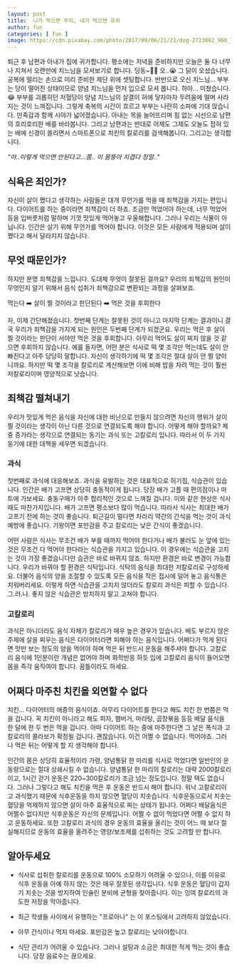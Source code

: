 ```yaml
---
layout: post
title:  니가 먹으면 무죄, 내가 먹으면 유죄 
author: fun
categories: [ fun ]
image: https://cdn.pixabay.com/photo/2017/09/06/21/21/dog-2723082_960_720.jpg
---
```


퇴근 후 남편과 아내가 집에 귀가합니다. 평소에는 저녁을 준비하지만 오늘은 둘 다 너무나 지쳐서 오랜만에 치느님을 모셔보기로 합니다. 딩동~🎵🎶 오..😭 그 닭이 오셨습니다. 공복에 떨리는 손으로 미리 준비한 제단 위에 셋팅합니다. 반반으로 오신 치느님... 부부는 당이 떨어진 상태이므로 양념 치느님을 먼저 입으로 모셔 봅니다. 하아... 미쳤습니다.😂 부부를 괴롭히던 저혈당이 양념 치느님의 살결이 혀에 닿자마자 두려움에 떨며 사라지는 것이 느껴집니다. 그렇게 축복의 시간이 흐르고 부부는 나란히 소파에 기대 앉습니다. 만족감과 함께 시야가 넓어졌습니다. 아내는 목을 늘어뜨리며 힘 없는 시선으로 남편의 호리호리한 배를 바라봅니다. 그리고 남편과는 반대로 어제도 그제도 오늘도 접혀 있는 배에 신경이 쏠리면서 스마트폰으로 치킨의 칼로리를 검색해봅니다. 그리고는 생각합니다.

<cite class="center">"아..이렇게 먹으면 안된다고...쫌.. 이 몸뚱아 지겹다 정말.."</cite>

##  식욕은 죄인가?

자신이 살이 쪘다고 생각하는 사람들은 대개 무언가를 먹을 때 죄책감을 가지는 편입니다. 다이어트를 하는 중이라면 죄책감이 더 하죠. 조금만 먹었어야 하는데, 너무 먹었어 등을 입버릇처럼 말하며 기껏 맛있게 먹어놓고 우울해합니다.  그러나 우리는 식물이 아닙니다. 인간은 살기 위해 무언가를 먹어야 합니다. 이것은 모든 사람에게 적용되며 살이 쪘다고 해서 달라지지 않습니다. 

##  무엇 때문인가?

하지만 분명 죄책감을 느낍니다.  도대체 무엇이 잘못된 걸까요? 우리의 죄책감의 원인이 무엇인지 알기 위해서 음식 섭취가 죄책감으로 변환되는 과정을 살펴보죠. 
<p class="center">먹는다  ➡️ 살이 찔 것이라고 판단된다 ➡️ 먹은 것을 후회한다 </p>

자, 이제 간단해졌습니다. 첫번째 단계는 잘못된 것이 아니고 마지막 단계는 결과이니 결국 우리가 죄책감을 가지게 되는 원인은 두번째 단계가 되겠군요.  우리는 먹은 후 살이 찔 것이라는 판단이 서야만 먹은 것을 후회합니다.  아무리 먹어도 살이 찌지 않을 것 같으면 후회하지 않습니다.  예를 들자면, 어떤 분은 식사로 떡 몇 조각만 먹는데도 살이 안빠진다고 아주 당당히 말합니다. 자신이 생각하기에 떡 몇 조각은 절대 살이 안 찔 양이니까요. 하지만  떡 몇 조각을 칼로리로 계산해보면 이에 비해 밥을 차려 먹는 것이 훨씬 저칼로리이며 영양적으로 낫습니다.

##  죄책감 떨쳐내기

우리가 맛있게 먹은 음식을 자신에 대한 비난으로 만들지 않으려면 자신의 행위가 살이 찔 것이라는 생각이 아닌 다른 것으로 연결되도록 해야 합니다. 어떻게 해야 할까요?
체중 증가라는 생각으로 연결되는 동기는 과식 또는 고칼로리 입니다. 따라서 이 두 가지 동기에 대한 대책을 세우면 되겠습니다.

### 과식

첫번째로 과식에 대응해보죠. 과식을 유발하는 것은 대표적으로 허기짐, 식습관이 있습니다. 인간은 배가 고프면 상당히 충동적이게 됩니다. 당장 배가 고플 때 편의점이나 마트에 가보세요. 충동구매가 아주 합리적인 것으로 느껴질 겁니다. 이와 같은 현상은 식사 때도 마찬가지입니다. 배가 고프면 평소보다 많이 먹습니다. 따라서 식사는 최대한 배가 고프기 전에 하는 것이 좋습니다. 퇴근길이 멀다면 차라리 약간의 간식을 먹는 것이 과식예방에 좋습니다. 기왕이면 포만감을 주고 칼로리는 낮은 간식이 좋겠습니다. 

어떤 사람은 식사는 무조건 배가 부를 때까지 먹어야 한다거나 배가 불러도 눈 앞에 있는 것은 무조건 다 먹어야 한다라는 식습관을 가지고 있습니다.  이 경우에는 식습관을 고치는 것이 가장 좋겠습니다만 습관은 바로 바뀌지 않죠. 하지만 환경은 바로 변경이 가능합니다. 우리가 바꿔야 할 환경은 식탁입니다. 식탁의 음식을 최대한 저칼로리로 구성하세요. 더불어 음식의 양을 조절할 수 있도록 모든 음식을 작은 접시에 덜어 놓고 음식통은 치워버리세요. 이렇게 하면 식습관을 고치지 않더라도 칼로리 과식은 피할 수 있습니다. 그.러.나. 좋지 않은 식습관은 방치하지 말고 고쳐야 합니다.

### 고칼로리

과식은 아니더라도 음식 자체가 칼로리가 매우 높은 경우가 있습니다. 배도 부르지 않은 주제에 살을 찌우는 음식은 다이어터라면 피해야 하는 음식입니다. 어쩌다가 먹게 된다면 맛만 보는 정도의 양을 먹어야 하며 먹은 뒤 반드시 운동을 해주셔야 합니다. 고칼로리 음식에 1인분이란 개념은 없어야 하며 화학반응 하듯 입에 고칼로리 음식이 들어오면 몸을 즉각 움직여야 합니다. 꿈틀이라도 하세요.     

##  어쩌다 마주친 치킨을 외면할 수 없다

치킨... 다이어터의 애증의 음식이죠. 아무리 다이어트를 한다고 해도 치킨 한 번쯤은 먹을 겁니다. 꼭 치킨이 아니라고 해도 피자, 햄버거, 마라탕, 곱창볶음 등등 배달 음식을 한 달에 한 두 번은 먹을 겁니다. 아마 다이어트 하는 중에 마주한다면 그 날은 폭식과 고칼로리의 콜라보가 확정될 겁니다. 괜찮습니다. 이건 어쩔 수 없습니다. 먹어야죠. 그러나 먹은 뒤는 어떻게 할 지 생각해야 합니다. 

인간의 몸은 상당히 효율적이라 가령, 양념통닭 한 마리를 식사로 먹었다면 일반인의 운동량으로는 절대 상쇄시킬 수 없습니다. 양념통닭 한 마리의 칼로리는 대략 2000칼로리이고, 1시간 걷기 운동은 220~300칼로리가 조금 넘는 정도입니다. 정말 택도 없습니다. 그러나 그렇다고 해도  치킨을 먹은 후 운동은 반드시 해야 합니다. 워낙 고칼로리이고 과식했기 때문에 식후운동을 하지 않으면 혈당이 치솟습니다. 식후운동으로서 치솟는 혈당을 억제하지 않으면 살이 아주 효율적으로 찌는 상태가 됩니다. 어쩌다 배달음식은 어쩔수 없다지만 식후운동은 자신의 문제입니다. 어쩔 수 없이 먹었다면 어쩔 수 없지 하고 운동하세요. 또한 고칼로리 과식의 경우 운동의 효율을 올리는 것이 어느 때 보다 절실해지므로 운동의 효율을 올려주는 영양/보조제를 섭취하는 것도 고려할 만 합니다.  

##  알아두세요

-   식사로 섭취한 칼로리를 운동으로 100% 소모하기 어려울 수 있으나, 이를 이유로 식후 운동을 아예 하지 않는 것은 매우 잘못된 생각입니다. 식후 운동은 혈당이 갑자기 치솟는 것을 방지하여 인슐린 분비에 균형을 찾아줍니다. 이는 잉여 칼로리의 과도한 저장을 막아줍니다. 

-   최근 학생들 사이에서 유행하는 "프로아나" 는 이 포스팅에서 고려하지 않았습니다.

-  아무 간식이나 먹지 마세요. 포만감은 높고 칼로리는 낮아야합니다.

-   식단 관리가 어려울 수 있습니다. 그러나 설탕과 소금은 최대한 적게 먹는 것이 좋습니다. 당장 음료수는 끊으세요.

